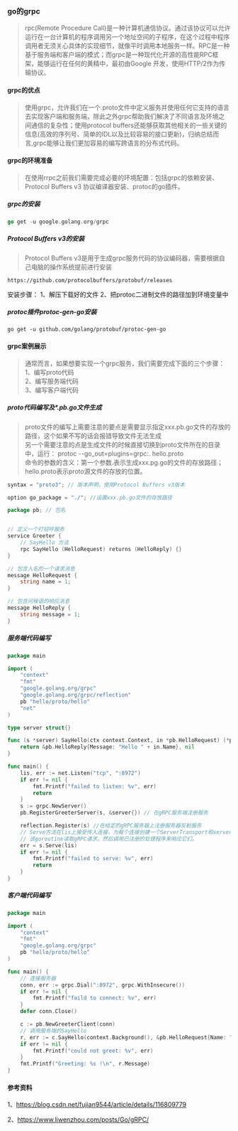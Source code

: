 ### go的grpc

> rpc(Remote Procedure Call)是一种计算机通信协议。通过该协议可以允许运行在一台计算机的程序调用另一个地址空间的子程序，在这个过程中程序调用者无须关心具体的实现细节，就像平时调用本地服务一样。RPC是一种基于服务端和客户端的模式；而grpc是一种现代化开源的高性能RPC框架，能够运行在任何的黄精中，最初由Google 开发，使用HTTP/2作为传输协议。

#### grpc的优点

> 使用grpc，允许我们在一个.proto文件中定义服务并使用任何它支持的语言去实现客户端和服务端，除此之外grpc帮助我们解决了不同语言及环境之间通信的复杂性；使用protocol buffers还能够获取其他相关的一些关键的信息(高效的序列号、简单的IDL以及比较容易的接口更新)，归纳总结而言,grpc能够让我们更加容易的编写跨语言的分布式代码。

#### grpc的环境准备

> 在使用rrpc之前我们需要完成必要的环境配置：包括grpc的依赖安装、Protocol Buffers v3 协议编译器安装、protoc的go插件。

##### grpc的安装

```go
go get -u google.golang.org/grpc
```

##### Protocol Buffers v3的安装

> Protocol Buffers v3是用于生成grpc服务代码的协议编码器，需要根据自己电脑的操作系统提前进行安装

```
https://github.com/protocolbuffers/protobuf/releases
```

安装步骤：
    1、解压下载好的文件
    2、把protoc二进制文件的路径加到环境变量中

##### protoc插件protoc-gen-go安装

```
go get -u github.com/golang/protobuf/protoc-gen-go
```

#### grpc案例展示

> 通常而言，如果想要实现一个grpc服务，我们需要完成下面的三个步骤：<br/>
>   1、编写proto代码<br/>
>   2、编写服务端代码<br/>
>   3、编写客户端代码<br/>

#####  proto代码编写及*.pb.go文件生成

>   proto文件的编写上需要注意的要点是需要显示指定xxx.pb.go文件的存放的路径，这个如果不写的话会报错导致文件无法生成<br/>
>   另一个需要注意的点是生成文件的时候直接切换到proto文件所在的目录中，运行： protoc --go_out=plugins=grpc:. hello.proto<br/>
>   命令的参数的含义：第一个参数.表示生成xxx.pg.go的文件的存放路径；hello.proto表示proto源文件的存放的位置。

```go
syntax = "proto3"; // 版本声明，使用Protocol Buffers v3版本

option go_package = "./"; //设置xxx.pb.go文件的存放路径

package pb; // 包名


// 定义一个打招呼服务
service Greeter {
    // SayHello 方法
    rpc SayHello (HelloRequest) returns (HelloReply) {}
}

// 包含人名的一个请求消息
message HelloRequest {
    string name = 1;
}

// 包含问候语的响应消息
message HelloReply {
    string message = 1;
}
```

##### 服务端代码编写

```go
package main

import (
	"context"
	"fmt"
	"google.golang.org/grpc"
	"google.golang.org/grpc/reflection"
	pb "hello/proto/hello"
	"net"
)

type server struct{}

func (s *server) SayHello(ctx context.Context, in *pb.HelloRequest) (*pb.HelloReply, error) {
	return &pb.HelloReply{Message: "Hello " + in.Name}, nil
}

func main() {
	lis, err := net.Listen("tcp", ":8972")
	if err != nil {
		fmt.Printf("failed to listen: %v", err)
		return
	}
	s := grpc.NewServer()
	pb.RegisterGreeterServer(s, &server{}) // 在gRPC服务端注册服务

	reflection.Register(s) //在给定的gRPC服务器上注册服务器反射服务
	// Serve方法在lis上接受传入连接，为每个连接创建一个ServerTransport和server的goroutine。
	// 该goroutine读取gRPC请求，然后调用已注册的处理程序来响应它们。
	err = s.Serve(lis)
	if err != nil {
		fmt.Printf("failed to serve: %v", err)
		return
	}
}
```


##### 客户端代码编写

```go
package main

import (
	"context"
	"fmt"
	"google.golang.org/grpc"
	pb "hello/proto/hello"
)

func main() {
	// 连接服务器
	conn, err := grpc.Dial(":8972", grpc.WithInsecure())
	if err != nil {
		fmt.Printf("faild to connect: %v", err)
	}
	defer conn.Close()

	c := pb.NewGreeterClient(conn)
	// 调用服务端的SayHello
	r, err := c.SayHello(context.Background(), &pb.HelloRequest{Name: "q1mi"})
	if err != nil {
		fmt.Printf("could not greet: %v", err)
	}
	fmt.Printf("Greeting: %s !\n", r.Message)
}
```

#### 参考资料

1、https://blog.csdn.net/fujian9544/article/details/116809779

2、https://www.liwenzhou.com/posts/Go/gRPC/
